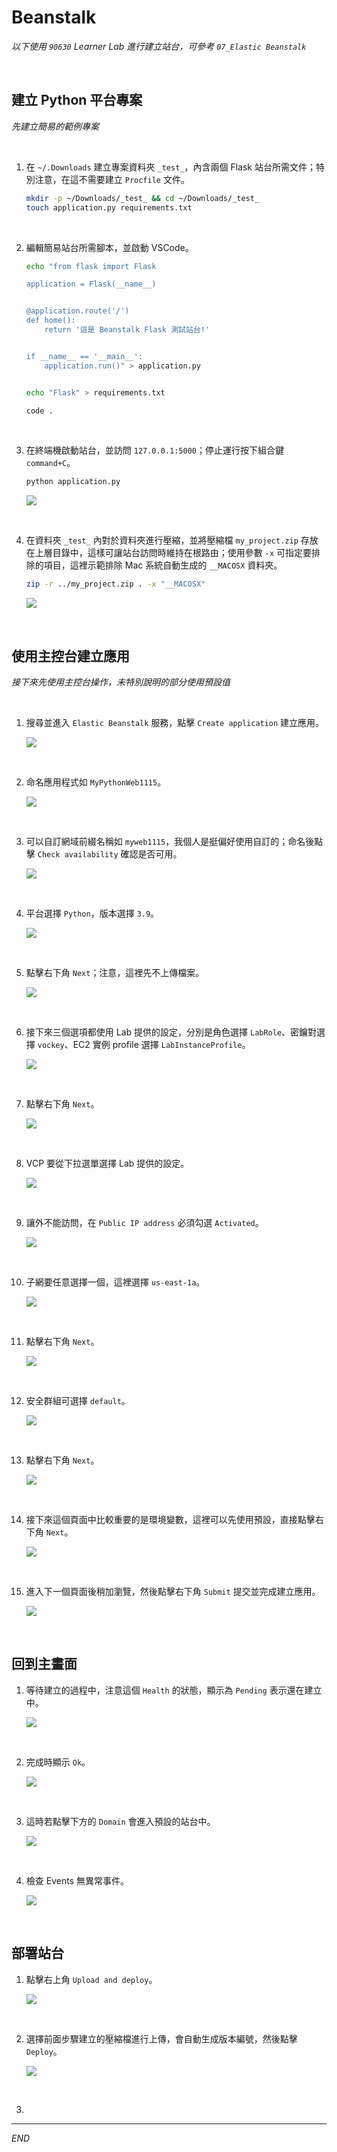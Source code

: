 # Beanstalk

_以下使用 `90630` Learner Lab 進行建立站台，可參考 `07_Elastic Beanstalk`_

<br>

## 建立 Python 平台專案

_先建立簡易的範例專案_

<br>

1. 在 `~/.Downloads` 建立專案資料夾 `_test_`，內含兩個 Flask 站台所需文件；特別注意，在這不需要建立 `Procfile` 文件。

    ```bash
    mkdir -p ~/Downloads/_test_ && cd ~/Downloads/_test_
    touch application.py requirements.txt
    ```

<br>

2. 編輯簡易站台所需腳本，並啟動 VSCode。

    ```bash
    echo "from flask import Flask

    application = Flask(__name__)


    @application.route('/')
    def home():
        return '這是 Beanstalk Flask 測試站台!'


    if __name__ == '__main__':
        application.run()" > application.py


    echo "Flask" > requirements.txt

    code .
    ```

<br>

3. 在終端機啟動站台，並訪問 `127.0.0.1:5000`；停止運行按下組合鍵 `command+C`。

    ```bash
    python application.py
    ```

    ![](images/img_01.png)

<br>

4. 在資料夾 `_test_` 內對於資料夾進行壓縮，並將壓縮檔 `my_project.zip` 存放在上層目錄中，這樣可讓站台訪問時維持在根路由；使用參數 `-x` 可指定要排除的項目，這裡示範排除 Mac 系統自動生成的 `__MACOSX` 資料夾。

    ```bash
    zip -r ../my_project.zip . -x "__MACOSX"
    ```

    ![](images/img_02.png)

<br>

## 使用主控台建立應用

_接下來先使用主控台操作，未特別說明的部分使用預設值_

<br>

1. 搜尋並進入 `Elastic Beanstalk` 服務，點擊 `Create application` 建立應用。

    ![](images/img_03.png)

<br>

2. 命名應用程式如 `MyPythonWeb1115`。

    ![](images/img_04.png)

<br>

3. 可以自訂網域前綴名稱如 `myweb1115`，我個人是挺偏好使用自訂的；命名後點擊 `Check availability` 確認是否可用。

    ![](images/img_05.png)

<br>

4. 平台選擇 `Python`，版本選擇 `3.9`。

    ![](images/img_06.png)

<br>

5. 點擊右下角 `Next`；注意，這裡先不上傳檔案。

    ![](images/img_07.png)

<br>

6. 接下來三個選項都使用 Lab 提供的設定，分別是角色選擇 `LabRole`、密鑰對選擇 `vockey`、EC2 實例 profile 選擇 `LabInstanceProfile`。

    ![](images/img_08.png)

<br>

7. 點擊右下角 `Next`。

    ![](images/img_07.png)

<br>

8. VCP 要從下拉選單選擇 Lab 提供的設定。

    ![](images/img_09.png)

<br>

9. 讓外不能訪問，在 `Public IP address` 必須勾選 `Activated`。

    ![](images/img_10.png)

<br>

10. 子網要任意選擇一個，這裡選擇 `us-east-1a`。

    ![](images/img_11.png)

<br>

11. 點擊右下角 `Next`。

    ![](images/img_07.png)

<br>

12. 安全群組可選擇 `default`。

    ![](images/img_12.png)

<br>

13. 點擊右下角 `Next`。

    ![](images/img_07.png)

<br>

14. 接下來這個頁面中比較重要的是環境變數，這裡可以先使用預設，直接點擊右下角 `Next`。

    ![](images/img_13.png)

<br>

15. 進入下一個頁面後稍加瀏覽，然後點擊右下角 `Submit` 提交並完成建立應用。

    ![](images/img_14.png)

<br>

## 回到主畫面

1. 等待建立的過程中，注意這個 `Health` 的狀態，顯示為 `Pending` 表示還在建立中。

    ![](images/img_15.png)

<br>

2. 完成時顯示 `Ok`。

    ![](images/img_16.png)

<br>

3. 這時若點擊下方的 `Domain` 會進入預設的站台中。

    ![](images/img_17.png)

<br>

4. 檢查 Events 無異常事件。

    ![](images/img_18.png)

<br>

## 部署站台

1. 點擊右上角 `Upload and deploy`。

    ![](images/img_19.png)

<br>

2. 選擇前面步驟建立的壓縮檔進行上傳，會自動生成版本編號，然後點擊 `Deploy`。

    ![](images/img_20.png)

<br>

3.
___


_END_

